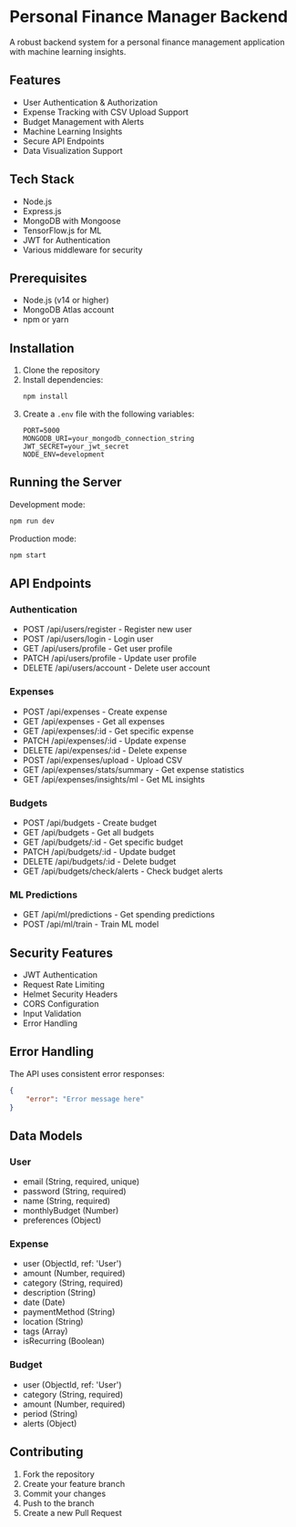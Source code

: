 # Personal Finance Manager Backend

A robust backend system for a personal finance management application with machine learning insights.

## Features

- User Authentication & Authorization
- Expense Tracking with CSV Upload Support
- Budget Management with Alerts
- Machine Learning Insights
- Secure API Endpoints
- Data Visualization Support

## Tech Stack

- Node.js
- Express.js
- MongoDB with Mongoose
- TensorFlow.js for ML
- JWT for Authentication
- Various middleware for security

## Prerequisites

- Node.js (v14 or higher)
- MongoDB Atlas account
- npm or yarn

## Installation

1. Clone the repository
2. Install dependencies:
   ```bash
   npm install
   ```
3. Create a `.env` file with the following variables:
   ```
   PORT=5000
   MONGODB_URI=your_mongodb_connection_string
   JWT_SECRET=your_jwt_secret
   NODE_ENV=development
   ```

## Running the Server

Development mode:
```bash
npm run dev
```

Production mode:
```bash
npm start
```

## API Endpoints

### Authentication
- POST /api/users/register - Register new user
- POST /api/users/login - Login user
- GET /api/users/profile - Get user profile
- PATCH /api/users/profile - Update user profile
- DELETE /api/users/account - Delete user account

### Expenses
- POST /api/expenses - Create expense
- GET /api/expenses - Get all expenses
- GET /api/expenses/:id - Get specific expense
- PATCH /api/expenses/:id - Update expense
- DELETE /api/expenses/:id - Delete expense
- POST /api/expenses/upload - Upload CSV
- GET /api/expenses/stats/summary - Get expense statistics
- GET /api/expenses/insights/ml - Get ML insights

### Budgets
- POST /api/budgets - Create budget
- GET /api/budgets - Get all budgets
- GET /api/budgets/:id - Get specific budget
- PATCH /api/budgets/:id - Update budget
- DELETE /api/budgets/:id - Delete budget
- GET /api/budgets/check/alerts - Check budget alerts

### ML Predictions
- GET /api/ml/predictions - Get spending predictions
- POST /api/ml/train - Train ML model

## Security Features

- JWT Authentication
- Request Rate Limiting
- Helmet Security Headers
- CORS Configuration
- Input Validation
- Error Handling

## Error Handling

The API uses consistent error responses:
```json
{
    "error": "Error message here"
}
```

## Data Models

### User
- email (String, required, unique)
- password (String, required)
- name (String, required)
- monthlyBudget (Number)
- preferences (Object)

### Expense
- user (ObjectId, ref: 'User')
- amount (Number, required)
- category (String, required)
- description (String)
- date (Date)
- paymentMethod (String)
- location (String)
- tags (Array)
- isRecurring (Boolean)

### Budget
- user (ObjectId, ref: 'User')
- category (String, required)
- amount (Number, required)
- period (String)
- alerts (Object)

## Contributing

1. Fork the repository
2. Create your feature branch
3. Commit your changes
4. Push to the branch
5. Create a new Pull Request
